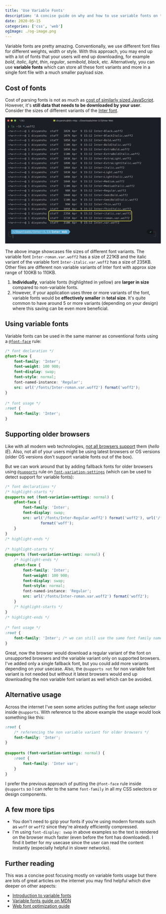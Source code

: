 ```yaml
---
title: 'Use Variable Fonts'
description: 'A concise guide on why and how to use variable fonts on the web'
date: 2020-05-15
categories: ['css', 'web']
ogImage: ./og-image.png
---
```


Variable fonts are pretty amazing. Conventionally, we use different font files for different weights, width or style. With this approach, you may end up with a lot of fonts that your users will end up downloading, for example _bold_, _italic_, _light_, _thin_, _regular_, _semibold_, _black_, etc. Alternatively, you can use **variable fonts** which can store all these font variants and more in a single font file with a much smaller payload size.

## Cost of fonts

Cost of parsing fonts is not as much as [cost of similarly sized JavaScript](https://developers.google.com/web/fundamentals/performance/optimizing-content-efficiency/javascript-startup-optimization#parsecompile). However, it's **still data that needs to be downloaded by your user**. Consider the sizes of different variants of the [Inter font](https://rsms.me/inter/).

![Font sizes comparison](./font-sizes-comparison.png)

The above image showcases file sizes of different font variants. The variable font `Inter-roman.var.woff2` has a size of 221KB and the italic variant of the variable font `Inter-italic.var.woff2` has a size of 235KB. Other files are different non variable variants of Inter font with approx size range of 100KB to 110KB.

1. **Individually**, variable fonts (highlighted in yellow) are **larger in size** compared to non-variable fonts.
1. However, if your application uses three or more variants of the font, variable fonts would be **effectively smaller** in **total size**. It's quite common to have around 5 or more variants (depending on your design) where this saving can be even more beneficial.

## Using variable fonts

Variable fonts can be used in the same manner as conventional fonts using a [`@font-face`](https://developer.mozilla.org/en-US/docs/Web/CSS/@font-face) rule:

```css
/* font declaration */
@font-face {
	font-family: 'Inter';
	font-weight: 100 900;
	font-display: swap;
	font-style: normal;
	font-named-instance: 'Regular';
	src: url('/fonts/Inter-roman.var.woff2') format('woff2');
}

/* font usage */
:root {
	font-family: 'Inter';
}
```

## Supporting older browsers

Like with all modern web technologies, [not all browsers support](https://developer.mozilla.org/en-US/docs/Web/CSS/font-variation-settings#Browser_compatibility) them (_hello IE_). Also, not all of your users might be using latest browsers or OS versions (older OS versions don't support variable fonts out of the box).

But we can work around that by adding fallback fonts for older browsers using [`@supports`](https://developer.mozilla.org/en-US/docs/Web/CSS/@supports) rule on [`font-variation-settings`](https://developer.mozilla.org/en-US/docs/Web/CSS/font-variation-settings) (which can be used to detect support for variable fonts):

```css
/* font declarations */
/* highlight-starts */
@supports not (font-variation-settings: normal) {
	@font-face {
		font-family: 'Inter';
		font-display: swap;
		src: url('/fonts/Inter-Regular.woff2') format('woff2'), url('/fonts/Inter-Regular.woff')
				format('woff');
	}
}
/* highlight-ends */

/* highlight-starts */
@supports (font-variation-settings: normal) {
	/* highlight-ends */
	@font-face {
		font-family: 'Inter';
		font-weight: 100 900;
		font-display: swap;
		font-style: normal;
		font-named-instance: 'Regular';
		src: url('/fonts/Inter-roman.var.woff2') format('woff2');
	}
	/* highlight-starts */
}
/* highlight-ends */

/* font usage */
:root {
	font-family: 'Inter'; /* we can still use the same font family name */
}
```

Great, now the browser would download a regular variant of the font on unsupported browsers and the variable variant only on supported browsers. I've added only a single fallback font, but you could add more variants depending on your usecase. Also, the `@supports not` for non variable font variant is not needed but without it latest browsers would end up downloading the non variable font variant as well which can be avoided.

## Alternative usage

Across the internet I've seen some articles putting the font usage selector inside `@supports`. With reference to the above example the usage would look something like this:

```css
:root {
	/* referencing the non variable variant for older browsers */
	font-family: 'Inter';
}

@supports (font-variation-settings: normal) {
	:root {
		font-family: 'Inter var';
	}
}
```

I prefer the previous approach of putting the `@font-face` rule inside `@supports` so I can refer to the same `font-family` in all my CSS selectors or design components.

## A few more tips

- You don't need to gzip your fonts if you're using modern formats such as `woff` or `woff2` since they're already efficiently compressed.
- I'm using `font-display: swap` in above examples so the text is rendered on the browser much faster (even before the font has downloaded). I find it better for my usecase since the user can read the content instantly (especially helpful in slower networks).

## Further reading

This was a concise post focusing mostly on variable fonts usage but there are lots of great articles on the internet you may find helpful which dive deeper on other aspects:

- [Introduction to variable fonts](https://web.dev/variable-fonts/)
- [Variable fonts guide on MDN](https://developer.mozilla.org/en-US/docs/Web/CSS/CSS_Fonts/Variable_Fonts_Guide)
- [Web font optimization guide](https://developers.google.com/web/fundamentals/performance/optimizing-content-efficiency/webfont-optimization#top_of_page)
